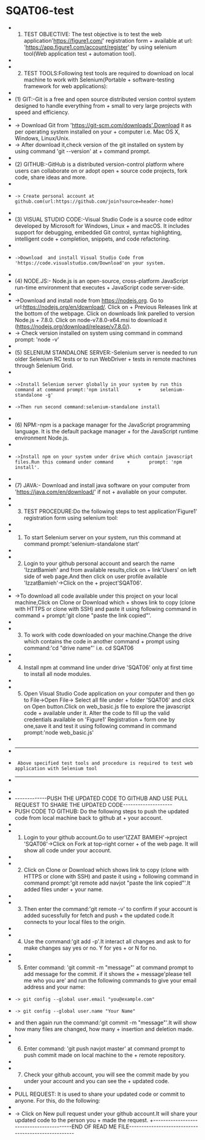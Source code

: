 # SQAT06-test
+ 1. TEST OBJECTIVE: The test objective is to test the web application'https://figure1.com/' registration form   +    available at url: 'https://app.figure1.com/account/register' by using selenium tool(Web application test    +    automation tool).
+
+ 2. TEST TOOLS:Following test tools are required to download on local machine to work with Selenium(Portable    +    software-testing framework for web applications):
+
+ (1) GIT:-Git is a free and open source distributed version control system designed to handle everything from  +     small to very large projects with speed and efficiency.
+
+    -> Download Git from 'https://git-scm.com/downloads'.Download it as per operating system installed on your  +       computer i.e. Mac OS X, Windows, Linux/Unix.
+    -> After download it,check version of the git installed on system by using command 'git --version' at      +       command prompt.
+ 
+ (2) GITHUB:-GitHub is a distributed version-control platform where users can collaborate on or adopt open      +     source code projects, fork code, share ideas and more.
+
+     -> Create personal account at github.com(url:https://github.com/join?source=header-home)
+ 
+ (3) VISUAL STUDIO CODE:-Visual Studio Code is a source code editor developed by Microsoft for Windows, Linux   +     and macOS. It includes support for debugging, embedded Git control, syntax highlighting, intelligent code  +     completion, snippets, and code refactoring.
+    
+     ->Download  and install Visual Studio Code from 'https://code.visualstudio.com/Download'on your system.
+ 
+ (4) NODE.JS:- Node.js is an open-source, cross-platform JavaScript run-time environment that executes          +     JavaScript code server-side.
+
+    ->Download and install node from https://nodejs.org. Go to url:https://nodejs.org/en/download/. Click on    +      Previous Releases link at the bottom of the webpage. Click on downloads link parelled to version Node.js  +      7.8.0. Click on node-v7.8.0-x64.msi to download it (https://nodejs.org/download/release/v7.8.0/). 
+    -> Check version installed on system using command in command prompt: 'node -v'
+ 
+ (5) SELENIUM STANDALONE SERVER:-Selenium server is needed to run older Selenium RC tests or to run WebDriver   +     tests in remote machines through Selenium Grid.
+
+     ->Install Selenium server globally in your system by run this command at command prompt:'npm install       +       selenium-standalone -g'
+     ->Then run second command:selenium-standalone install
+
+ (6) NPM:-npm is a package manager for the JavaScript programming language. It is the default package manager   +     for the JavaScript runtime environment Node.js.
+
+     ->Install npm on your system under drive which contain javascript files.Run this command under command     +       prompt: 'npm install'.
+
+ (7) JAVA:- Download and install java software on your computer from 'https://java.com/en/download/' if not     +     avaliable on your computer.
+
+ 3. TEST PROCEDURE:Do the following steps to test application'Figure1' registration form using selenium tool:
+
+ 1) To start Selenium server on your system, run this command at command prompt:'selenium-standalone start'
+
+ 2) Login to your github personal account and search the name 'IzzatBamieh' and from available results,click on +    link'Users' on left side of web page.And then click on user profile available 'IzzatBamieh'->Click on the   +    project'SQAT06'.
+
+    ->To download all code available under this project on your local machine,Click on Clone or Download which +      shows link to copy (clone with HTTPS or clone with SSH) and paste it using following command in command   +      prompt:'git clone "paste the link copied"'.
+
+ 3) To work with code downloaded on your machine.Change the drive which contains the code in another command    +    prompt using command:'cd "drive name"' i.e. cd SQAT06
+
+ 4) Install npm at command line under drive 'SQAT06' only at first time to install all node modules.
+
+ 5) Open Visual Studio Code application on your computer and then go to File->Open File-> Select all file under +    folder 'SQAT06' and click on Open button.Click on web_basic.js file to explore the javascript code          +    available under it. Alter the code to fill up the valid credentials available on 'Figure1' Registration     +    form one by one,save it and test it using following command in command prompt:'node web_basic.js'
+            
+ ---------------------------------------------------------------------------------------------------------------
+      Above specified test tools and procedure is required to test web application with Selenium tool
+ ---------------------------------------------------------------------------------------------------------------
+
+ -------------PUSH THE UPDATED CODE TO GITHUB AND USE PULL REQUEST TO SHARE THE UPDATED CODE--------------------
+  PUSH CODE TO GITHUB: Do the following steps to push the updated code from local machine back to github at     +                       your account.
+
+ 1) Login to your github account.Go to user'IZZAT BAMIEH'->project 'SQAT06'->Click on Fork at top-right corner  +    of the web page. It will show all code under your account.
+
+ 2) Click on Clone or Download which shows link to copy (clone with HTTPS or clone with SSH) and paste it using +    following command in command prompt:'git remote add navjot "paste the link copied"'.It added files under    +    your name.
+
+ 3) Then enter the command:'git remote -v' to confirm if your account is added sucessfully for fetch and push   +    the updated code.It connects to your local files to the origin.
+
+ 4) Use the command:'git add -p'.It interact all changes and ask to for make changes say yes or no. Y for yes   +    or N for no.
+
+ 5) Enter command: 'git commit -m "message"' at command prompt to add message for the commit. if it shows the  +    message'please tell me who you are' and run the following commands to give your email address and your name:
+     -> git config --global user.email "you@example.com"
+     -> git config --global user.name "Your Name"
+    and then again run the command:'git commit -m "message"'.It will show how many files are changed, how many  +    insertion and deletion made.
+
+ 6) Enter command: 'git push navjot master' at command prompt to push commit made on local machine to the       +    remote repository.
+
+ 7) Check your github account, you will see the commit made by you under your account and you can see the       +    updated code.
+
+ PULL REQUEST: It is used to share your updated code or commit to anyone. For this, do the following:
+
+   -> Click on New pull request under your github account.It will share your updated code to the person you     +       made the request.
+-----------------------------------------END OF READ ME FILE----------------------------------------------------



